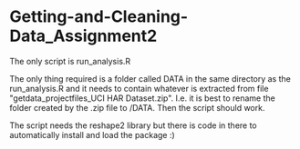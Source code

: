 # Getting-and-Cleaning-Data_Assignment2
The only script is run_analysis.R

The only thing required is a folder called DATA in the same directory as the run_analysis.R and it needs to contain whatever is extracted from file "getdata_projectfiles_UCI HAR Dataset.zip". I.e. it is best to rename the folder created by the .zip file to /DATA. Then the script should work.

The script needs the reshape2 library but there is code in there to automatically install and load the package :)
